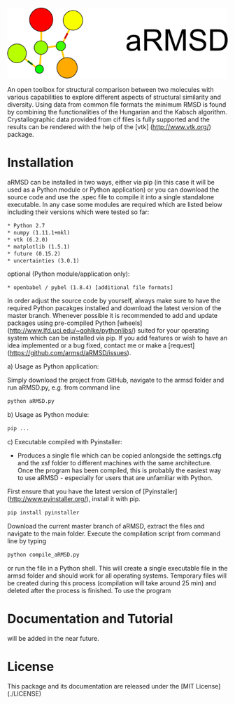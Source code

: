 
![alt tag](./aRMSD_logo.png)

An open toolbox for structural comparison between two molecules with various capabilities to explore different aspects of structural similarity and diversity. Using data from common file formats the minimum RMSD is found by combining the functionalities of the Hungarian and the Kabsch algorithm. Crystallographic data provided from cif files is fully supported and the results can be rendered with the help of the [vtk] (http://www.vtk.org/) package. 

# Installation
aRMSD can be installed in two ways, either via pip (in this case it will be used as a Python module or Python application) or you can download the source code and use the .spec file to compile it into a single standalone executable. In any case some modules are required which are listed below including their versions which were tested so far:

    * Python 2.7
    * numpy (1.11.1+mkl)
    * vtk (6.2.0)
    * matplotlib (1.5.1)
    * future (0.15.2)
    * uncertainties (3.0.1)

optional (Python module/application only):

    * openbabel / pybel (1.8.4) [additional file formats]

In order adjust the source code by yourself, always make sure to have the required Python pacakges installed and download the latest version of the master branch. Whenever possible it is recommended to add and update packages using pre-compiled Python [wheels] (http://www.lfd.uci.edu/~gohlke/pythonlibs/) suited for your operating system which can be installed via pip. If you add features or wish to have an idea implemented or a bug fixed, contact me or make a [request] (https://github.com/armsd/aRMSD/issues).

a) Usage as Python application:

Simply download the project from GitHub, navigate to the armsd folder and run aRMSD.py, e.g. from command line

```bash
python aRMSD.py
```

b) Usage as Python module:

```bash
pip ...
```

c) Executable compiled with Pyinstaller:

- Produces a single file which can be copied anlongside the settings.cfg and the xsf folder to different machines with the same architecture. Once the program has been compiled, this is probably the easiest way to use aRMSD - especially for users that are unfamiliar with Python. 

First ensure that you have the latest version of [Pyinstaller] (http://www.pyinstaller.org/), install it with pip.

```bash
pip install pyinstaller
```

Download the current master branch of aRMSD, extract the files and navigate to the main folder. Execute the compilation script from command line by typing

```bash
python compile_aRMSD.py
```
or run the file in a Python shell. This will create a single executable file in the armsd folder and should work for all operating systems. Temporary files will be created during this process (compilation will take around 25 min) and deleted after the process is finished. To use the program

# Documentation and Tutorial
will be added in the near future.

# License
This package and its documentation are released under the [MIT License] (./LICENSE)
